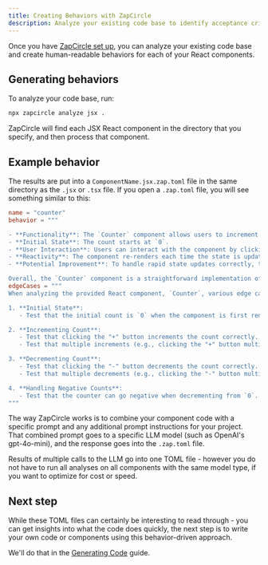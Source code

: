 ```yaml
---
title: Creating Behaviors with ZapCircle
description: Analyze your existing code base to identify acceptance criteria, edge cases, and unit tests
---
```


Once you have [ZapCircle set up](./getting-started), you can analyze your existing code base and create human-readable behaviors for each of your React components.

## Generating behaviors

To analyze your code base, run:

```bash
npx zapcircle analyze jsx .
```

ZapCircle will find each JSX React component in the directory that you specify, and then process that component.

## Example behavior

The results are put into a `ComponentName.jsx.zap.toml` file in the same directory as the `.jsx` or `.tsx` file. If you open a `.zap.toml` file, you will see something similar to this:

```toml
name = "counter"
behavior = """

- **Functionality**: The `Counter` component allows users to increment and decrement a numeric count displayed in the UI. 
- **Initial State**: The count starts at `0`.
- **User Interaction**: Users can interact with the component by clicking the "+" and "-" buttons to change the count.
- **Reactivity**: The component re-renders each time the state is updated, showing the current count value in the `<h1>` element.
- **Potential Improvement**: To handle rapid state updates correctly, the `setCount` function should be used in a way that considers the previous state.

Overall, the `Counter` component is a straightforward implementation of a counter, demonstrating basic React state management and event handling principles."""
edgeCases = """
When analyzing the provided React component, `Counter`, various edge cases can be identified that should be tested to ensure the component behaves correctly under different conditions. Here are some potential edge cases to consider:

1. **Initial State**:
   - Test that the initial count is `0` when the component is first rendered.

2. **Incrementing Count**:
   - Test that clicking the "+" button increments the count correctly.
   - Test that multiple increments (e.g., clicking the "+" button multiple times in quick succession) updates the count accurately.

3. **Decrementing Count**:
   - Test that clicking the "-" button decrements the count correctly.
   - Test that multiple decrements (e.g., clicking the "-" button multiple times in quick succession) updates the count accurately.

4. **Handling Negative Counts**:
   - Test that the counter can go negative when decrementing from `0`. Ensure that the count displays `-1`, `-2`, etc.
"""
```

The way ZapCircle works is to combine your component code with a specific prompt and any additional prompt instructions for your project. That combined prompt goes to a specific LLM model (such as OpenAI's gpt-4o-mini), and the response goes into the `.zap.toml` file.

Results of multiple calls to the LLM go into one TOML file - however you do not have to run all analyses on all components with the same model type, if you want to optimize for cost or speed.

## Next step

While these TOML files can certainly be interesting to read through - you can get insights into what the code does quickly, the next step is to write your own code or components using this behavior-driven approach.

We'll do that in the [Generating Code](/guides/generating-code) guide.